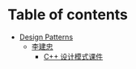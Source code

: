 # Table of contents

* [Design Patterns](README.md)
  * [李建忠](<Design Patterns/李建忠/README.md>)
    * [C++ 设计模式课件](<Design Patterns/李建忠/CPP-Design-Patterns.md>)
